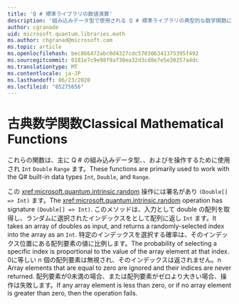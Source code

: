 ```yaml
---
title: 'Q # 標準ライブラリの数値演算'
description: '組み込みデータ型で使用される Q # 標準ライブラリの典型的な数学関数について説明します。'
author: cgranade
uid: microsoft.quantum.libraries.math
ms.author: chgranad@microsoft.com
ms.topic: article
ms.openlocfilehash: bec866472abc0d4327cdc570306341375395f492
ms.sourcegitcommit: 0181e7c9e98f9af30ea32d3cd8e7e5e30257a4dc
ms.translationtype: MT
ms.contentlocale: ja-JP
ms.lasthandoff: 06/23/2020
ms.locfileid: "85275656"
---
```

# <a name="classical-mathematical-functions"></a><span data-ttu-id="bcde2-103">古典数学関数</span><span class="sxs-lookup"><span data-stu-id="bcde2-103">Classical Mathematical Functions</span></span> #

<span data-ttu-id="bcde2-104">これらの関数は、主に Q # の組み込みデータ型、、およびを操作するために使用され `Int` `Double` `Range` ます。</span><span class="sxs-lookup"><span data-stu-id="bcde2-104">These functions are primarily used to work with the Q# built-in data types `Int`, `Double`, and `Range`.</span></span>

<span data-ttu-id="bcde2-105">この <xref:microsoft.quantum.intrinsic.random> 操作には署名があり `(Double[] => Int)` ます。</span><span class="sxs-lookup"><span data-stu-id="bcde2-105">The <xref:microsoft.quantum.intrinsic.random> operation has signature `(Double[] => Int)`.</span></span>
<span data-ttu-id="bcde2-106">このメソッドは、入力として double の配列を取得し、ランダムに選択されたインデックスをとして配列に返し `Int` ます。</span><span class="sxs-lookup"><span data-stu-id="bcde2-106">It takes an array of doubles as input, and returns a randomly-selected index into the array as an `Int`.</span></span>
<span data-ttu-id="bcde2-107">特定のインデックスを選択する確率は、そのインデックス位置にある配列要素の値に比例します。</span><span class="sxs-lookup"><span data-stu-id="bcde2-107">The probability of selecting a specific index is proportional to the value of the array element at that index.</span></span> <span data-ttu-id="bcde2-108">0に等しい n 個の配列要素は無視され、そのインデックスは返されません。</span><span class="sxs-lookup"><span data-stu-id="bcde2-108">n Array elements that are equal to zero are ignored and their indices are never returned.</span></span>
<span data-ttu-id="bcde2-109">配列要素が0未満の場合、または配列要素がゼロより大きい場合、操作は失敗します。</span><span class="sxs-lookup"><span data-stu-id="bcde2-109">If any array element is less than zero, or if no array element is greater than zero, then the operation fails.</span></span>
